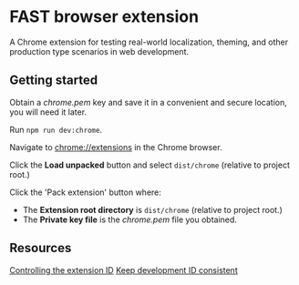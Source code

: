 
# FAST browser extension

A Chrome extension for testing real-world localization, theming, and other production type scenarios in web development.

## Getting started

Obtain a _chrome.pem_ key and save it in a convenient and secure location, you will need it later.

Run `npm run dev:chrome`.

Navigate to [chrome://extensions](chrome://extensions) in the Chrome browser.

Click the **Load unpacked** button and select `dist/chrome` (relative to project root.)

Click the 'Pack extension' button where:

* The **Extension root directory** is `dist/chrome` (relative to project root.)
* The **Private key file** is the _chrome.pem_ file you obtained.

## Resources

[Controlling the extension ID](https://stackoverflow.com/questions/21497781/how-to-change-chrome-packaged-app-id-or-why-do-we-need-key-field-in-the-manifest/21500707#21500707)
[Keep development ID consistent](https://developer.chrome.com/apps/app_identity#copy_key)